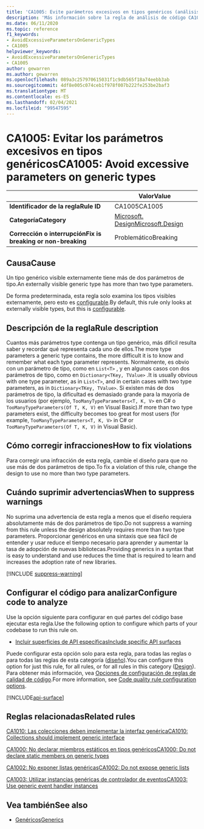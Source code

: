 ```yaml
---
title: 'CA1005: Evite parámetros excesivos en tipos genéricos (análisis de código)'
description: 'Más información sobre la regla de análisis de código CA1005: Evite parámetros excesivos en tipos genéricos'
ms.date: 06/11/2020
ms.topic: reference
f1_keywords:
- AvoidExcessiveParametersOnGenericTypes
- CA1005
helpviewer_keywords:
- AvoidExcessiveParametersOnGenericTypes
- CA1005
author: gewarren
ms.author: gewarren
ms.openlocfilehash: 089a3c257970615031f1c9db565f18a74eebb3ab
ms.sourcegitcommit: 4df8e005c074ceb1f978f007b222fe253be2baf3
ms.translationtype: MT
ms.contentlocale: es-ES
ms.lasthandoff: 02/04/2021
ms.locfileid: "99547595"
---
```

# <a name="ca1005-avoid-excessive-parameters-on-generic-types"></a><span data-ttu-id="3e885-103">CA1005: Evitar los parámetros excesivos en tipos genéricos</span><span class="sxs-lookup"><span data-stu-id="3e885-103">CA1005: Avoid excessive parameters on generic types</span></span>

| | <span data-ttu-id="3e885-104">Valor</span><span class="sxs-lookup"><span data-stu-id="3e885-104">Value</span></span> |
|-|-|
| <span data-ttu-id="3e885-105">**Identificador de la regla**</span><span class="sxs-lookup"><span data-stu-id="3e885-105">**Rule ID**</span></span> |<span data-ttu-id="3e885-106">CA1005</span><span class="sxs-lookup"><span data-stu-id="3e885-106">CA1005</span></span>|
| <span data-ttu-id="3e885-107">**Categoría**</span><span class="sxs-lookup"><span data-stu-id="3e885-107">**Category**</span></span> |[<span data-ttu-id="3e885-108">Microsoft. Design</span><span class="sxs-lookup"><span data-stu-id="3e885-108">Microsoft.Design</span></span>](design-warnings.md)|
| <span data-ttu-id="3e885-109">**Corrección o interrupción**</span><span class="sxs-lookup"><span data-stu-id="3e885-109">**Fix is breaking or non-breaking**</span></span> |<span data-ttu-id="3e885-110">Problemático</span><span class="sxs-lookup"><span data-stu-id="3e885-110">Breaking</span></span>|

## <a name="cause"></a><span data-ttu-id="3e885-111">Causa</span><span class="sxs-lookup"><span data-stu-id="3e885-111">Cause</span></span>

<span data-ttu-id="3e885-112">Un tipo genérico visible externamente tiene más de dos parámetros de tipo.</span><span class="sxs-lookup"><span data-stu-id="3e885-112">An externally visible generic type has more than two type parameters.</span></span>

<span data-ttu-id="3e885-113">De forma predeterminada, esta regla solo examina los tipos visibles externamente, pero esto es [configurable](#configure-code-to-analyze).</span><span class="sxs-lookup"><span data-stu-id="3e885-113">By default, this rule only looks at externally visible types, but this is [configurable](#configure-code-to-analyze).</span></span>

## <a name="rule-description"></a><span data-ttu-id="3e885-114">Descripción de la regla</span><span class="sxs-lookup"><span data-stu-id="3e885-114">Rule description</span></span>

<span data-ttu-id="3e885-115">Cuantos más parámetros type contenga un tipo genérico, más difícil resulta saber y recordar qué representa cada uno de ellos.</span><span class="sxs-lookup"><span data-stu-id="3e885-115">The more type parameters a generic type contains, the more difficult it is to know and remember what each type parameter represents.</span></span> <span data-ttu-id="3e885-116">Normalmente, es obvio con un parámetro de tipo, como en `List<T>` , y en algunos casos con dos parámetros de tipo, como en `Dictionary<TKey, TValue>` .</span><span class="sxs-lookup"><span data-stu-id="3e885-116">It is usually obvious with one type parameter, as in `List<T>`, and in certain cases with two type parameters, as in `Dictionary<TKey, TValue>`.</span></span> <span data-ttu-id="3e885-117">Si existen más de dos parámetros de tipo, la dificultad es demasiado grande para la mayoría de los usuarios (por ejemplo, `TooManyTypeParameters<T, K, V>` en C# o `TooManyTypeParameters(Of T, K, V)` en Visual Basic).</span><span class="sxs-lookup"><span data-stu-id="3e885-117">If more than two type parameters exist, the difficulty becomes too great for most users (for example, `TooManyTypeParameters<T, K, V>` in C# or `TooManyTypeParameters(Of T, K, V)` in Visual Basic).</span></span>

## <a name="how-to-fix-violations"></a><span data-ttu-id="3e885-118">Cómo corregir infracciones</span><span class="sxs-lookup"><span data-stu-id="3e885-118">How to fix violations</span></span>

<span data-ttu-id="3e885-119">Para corregir una infracción de esta regla, cambie el diseño para que no use más de dos parámetros de tipo.</span><span class="sxs-lookup"><span data-stu-id="3e885-119">To fix a violation of this rule, change the design to use no more than two type parameters.</span></span>

## <a name="when-to-suppress-warnings"></a><span data-ttu-id="3e885-120">Cuándo suprimir advertencias</span><span class="sxs-lookup"><span data-stu-id="3e885-120">When to suppress warnings</span></span>

<span data-ttu-id="3e885-121">No suprima una advertencia de esta regla a menos que el diseño requiera absolutamente más de dos parámetros de tipo.</span><span class="sxs-lookup"><span data-stu-id="3e885-121">Do not suppress a warning from this rule unless the design absolutely requires more than two type parameters.</span></span> <span data-ttu-id="3e885-122">Proporcionar genéricos en una sintaxis que sea fácil de entender y usar reduce el tiempo necesario para aprender y aumentar la tasa de adopción de nuevas bibliotecas.</span><span class="sxs-lookup"><span data-stu-id="3e885-122">Providing generics in a syntax that is easy to understand and use reduces the time that is required to learn and increases the adoption rate of new libraries.</span></span>

[!INCLUDE [suppress-warning](../../../../includes/code-analysis/suppress-warning.md)]

## <a name="configure-code-to-analyze"></a><span data-ttu-id="3e885-123">Configurar el código para analizar</span><span class="sxs-lookup"><span data-stu-id="3e885-123">Configure code to analyze</span></span>

<span data-ttu-id="3e885-124">Use la opción siguiente para configurar en qué partes del código base ejecutar esta regla.</span><span class="sxs-lookup"><span data-stu-id="3e885-124">Use the following option to configure which parts of your codebase to run this rule on.</span></span>

- [<span data-ttu-id="3e885-125">Incluir superficies de API específicas</span><span class="sxs-lookup"><span data-stu-id="3e885-125">Include specific API surfaces</span></span>](#include-specific-api-surfaces)

<span data-ttu-id="3e885-126">Puede configurar esta opción solo para esta regla, para todas las reglas o para todas las reglas de esta categoría ([diseño](design-warnings.md)).</span><span class="sxs-lookup"><span data-stu-id="3e885-126">You can configure this option for just this rule, for all rules, or for all rules in this category ([Design](design-warnings.md)).</span></span> <span data-ttu-id="3e885-127">Para obtener más información, vea [Opciones de configuración de reglas de calidad de código](../code-quality-rule-options.md).</span><span class="sxs-lookup"><span data-stu-id="3e885-127">For more information, see [Code quality rule configuration options](../code-quality-rule-options.md).</span></span>

[!INCLUDE[api-surface](~/includes/code-analysis/api-surface.md)]

## <a name="related-rules"></a><span data-ttu-id="3e885-128">Reglas relacionadas</span><span class="sxs-lookup"><span data-stu-id="3e885-128">Related rules</span></span>

[<span data-ttu-id="3e885-129">CA1010: Las colecciones deben implementar la interfaz genérica</span><span class="sxs-lookup"><span data-stu-id="3e885-129">CA1010: Collections should implement generic interface</span></span>](ca1010.md)

[<span data-ttu-id="3e885-130">CA1000: No declarar miembros estáticos en tipos genéricos</span><span class="sxs-lookup"><span data-stu-id="3e885-130">CA1000: Do not declare static members on generic types</span></span>](ca1000.md)

[<span data-ttu-id="3e885-131">CA1002: No exponer listas genéricas</span><span class="sxs-lookup"><span data-stu-id="3e885-131">CA1002: Do not expose generic lists</span></span>](ca1002.md)

[<span data-ttu-id="3e885-132">CA1003: Utilizar instancias genéricas de controlador de eventos</span><span class="sxs-lookup"><span data-stu-id="3e885-132">CA1003: Use generic event handler instances</span></span>](ca1003.md)

## <a name="see-also"></a><span data-ttu-id="3e885-133">Vea también</span><span class="sxs-lookup"><span data-stu-id="3e885-133">See also</span></span>

- [<span data-ttu-id="3e885-134">Genéricos</span><span class="sxs-lookup"><span data-stu-id="3e885-134">Generics</span></span>](../../../csharp/programming-guide/generics/index.md)
